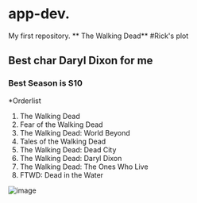 # app-dev.
My first repository.
** The Walking Dead**
#Rick's plot
## Best char Daryl Dixon for me
### Best Season is S10 
*Orderlist
1. The Walking Dead
2. Fear of the Walking Dead
3. The Walking Dead: World Beyond
4. Tales of the Walking Dead
5. The Walking Dead: Dead City
6. The Walking Dead: Daryl Dixon
7. The Walking Dead:  The Ones Who Live
8. FTWD: Dead in the Water
   
![image](https://github.com/alilibong/app-dev./assets/169524284/f904f9b0-0742-4bff-b945-996a8e4e8ed0)

